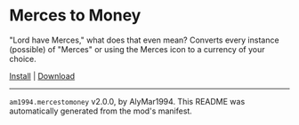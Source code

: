 # Merces to Money

"Lord have Merces," what does that even mean? Converts every instance (possible) of "Merces" or using the Merces icon to a currency of your choice.

[Install](https://hitman-resources.netlify.app/smf-install-link/https://github.com/AlyMar1994/h3-mercestomoney/releases/latest/download/mod.framework.zip) | [Download](https://github.com/AlyMar1994/h3-mercestomoney/releases/latest/download/mod.framework.zip)

---

`am1994.mercestomoney` v2.0.0, by AlyMar1994. This README was automatically generated from the mod's manifest.
